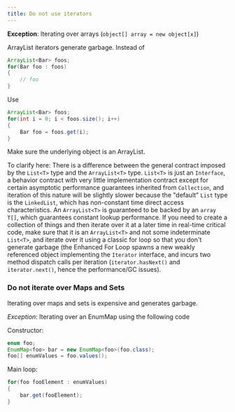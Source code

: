 ```yaml
---
title: Do not use iterators
---
```


**Exception**: Iterating over arrays (`object[] array = new object[x]`)

ArrayList iterators generate garbage. Instead of

```java
ArrayList<Bar> foos;
for(Bar foo : foos)
{
    // foo
}
```

Use

```java
ArrayList<Bar> foos;
for(int i = 0; i < foos.size(); i++)
{
    Bar foo = foos.get(i);
}
```

Make sure the underlying object is an ArrayList.

To clarify here: There is a difference between the general contract imposed by the `List<T>` type and the `ArrayList<T>` type.  `List<T>` is just an `Interface`, a behavior contract with very little implementation contract except for certain asymptotic performance guarantees inherited from `Collection`, and iteration of this nature will be slightly slower because the "default" `List` type is the `LinkedList`, which has non-constant time direct access characteristics.  An `ArrayList<T>` is guaranteed to be backed by an `array T[]`, which guarantees constant lookup performance. If you need to create a collection of things and then iterate over it at a later time in real-time critical code, make sure that it is an `ArrayList<T>` and not some indeterminate `List<T>`, and iterate over it using a classic for loop so that you don't generate garbage (the Enhanced For Loop spawns a new weakly referenced object implementing the `Iterator` interface, and incurs two method dispatch calls per iteration (`iterator.hasNext()` and `iterator.next()`, hence the performance/GC issues).

### Do not iterate over Maps and Sets

Iterating over maps and sets is expensive and generates garbage.

*Exception*: Iterating over an EnumMap using the following code
 
Constructor:
```java
enum foo;
EnumMap<foo> bar = new EnumMap<foo>(foo.class);
foo[] enumValues = foo.values();
```

Main loop:

```java
for(foo fooElement : enumValues)
{
    bar.get(fooElement);
}
```

